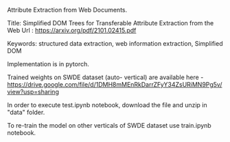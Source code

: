 Attribute Extraction from Web Documents.

Title: Simplified DOM Trees for Transferable Attribute Extraction from the Web
Url : https://arxiv.org/pdf/2101.02415.pdf

Keywords: structured data extraction, web information extraction, Simplified DOM

Implementation is in pytorch.

Trained weights on SWDE dataset (auto- vertical) are available here - https://drive.google.com/file/d/1DMH8mMEnRkDarrZFyY34ZsURiMN9Pg5v/view?usp=sharing

In order to execute test.ipynb notebook, download the file and unzip in "data" folder.

To re-train the model on other verticals of SWDE dataset use train.ipynb notebook.